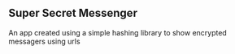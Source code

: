 ## Super Secret Messenger  
An app created using a simple hashing library to show encrypted messagers using urls
